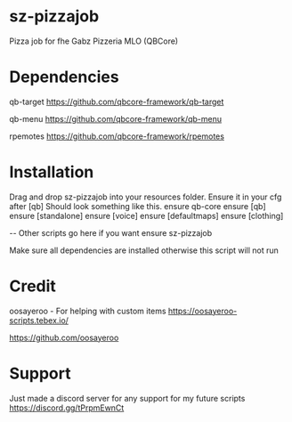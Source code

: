 # sz-pizzajob

Pizza job for fhe Gabz Pizzeria MLO (QBCore)

# Dependencies

qb-target https://github.com/qbcore-framework/qb-target

qb-menu https://github.com/qbcore-framework/qb-menu

rpemotes https://github.com/qbcore-framework/rpemotes

# Installation

Drag and drop sz-pizzajob into your resources folder. Ensure it in your cfg after [qb]
Should look something like this.
ensure qb-core
ensure [qb]
ensure [standalone]
ensure [voice]
ensure [defaultmaps]
ensure [clothing]

-- Other scripts go here if you want
ensure sz-pizzajob

Make sure all dependencies are installed otherwise this script will not run

# Credit

oosayeroo - For helping with custom items
https://oosayeroo-scripts.tebex.io/

https://github.com/oosayeroo

# Support

Just made a discord server for any support for my future scripts
https://discord.gg/tPrpmEwnCt
